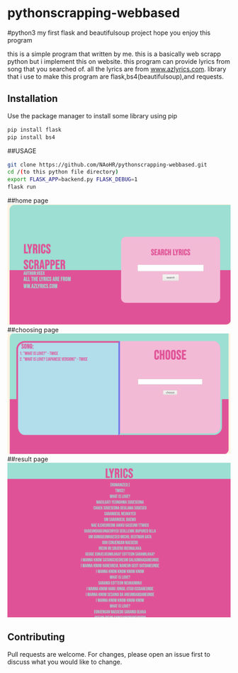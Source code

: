 # pythonscrapping-webbased
#python3
my first flask and beautifulsoup project
hope you enjoy this program

this is a simple program that written by me.
this is a basically web scrapp python but i implement this on website.
this program can provide lyrics from song that you searched of.
all the lyrics are from www.azlyrics.com.
library that i use to make this program are flask,bs4(beautifulsoup),and requests.
## Installation

Use the package manager to install some library using pip

```bash
pip install flask
pip install bs4
```
##USAGE
```bash
git clone https://github.com/NAoHR/pythonscrapping-webbased.git
cd /(to this python file directory)
export FLASK_APP=backend.py FLASK_DEBUG=1
flask run
```
##home page
![alt text](https://github.com/NAoHR/pythonscrapping-webbased/blob/main/images/Screenshot_2020-11-18%20Screenshot.png)
##choosing page
![alt text](https://github.com/NAoHR/pythonscrapping-webbased/blob/main/images/Screenshot_2020-11-18%20Screenshot(2).png)
##result page
![alt text](https://github.com/NAoHR/pythonscrapping-webbased/blob/main/images/Screenshot_2020-11-19%20Screenshot.png)
## Contributing
Pull requests are welcome. For changes, please open an issue first to discuss what you would like to change.
